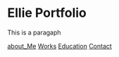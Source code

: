 # Ellie Portfolio
This is a paragaph

[about_Me](index)
[Works](works)
[Education](eductaion)
[Contact](contact)
